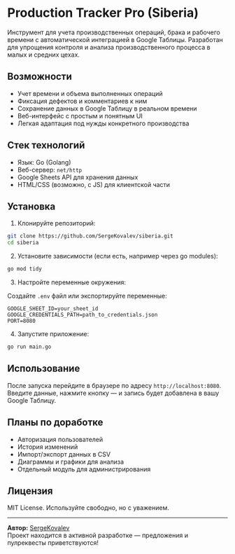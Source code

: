 # Production Tracker Pro (Siberia)

Инструмент для учета производственных операций, брака и рабочего времени с автоматической интеграцией в Google Таблицы. Разработан для упрощения контроля и анализа производственного процесса в малых и средних цехах.

## Возможности

- Учет времени и объема выполненных операций
- Фиксация дефектов и комментариев к ним
- Сохранение данных в Google Таблицу в реальном времени
- Веб-интерфейс с простым и понятным UI
- Легкая адаптация под нужды конкретного производства

## Стек технологий

- Язык: Go (Golang)
- Веб-сервер: `net/http`
- Google Sheets API для хранения данных
- HTML/CSS (возможно, с JS) для клиентской части

## Установка

1. Клонируйте репозиторий:

```bash
git clone https://github.com/SergeKovalev/siberia.git
cd siberia
```

2. Установите зависимости (если есть, например через go modules):

```bash
go mod tidy
```

3. Настройте переменные окружения:

Создайте `.env` файл или экспортируйте переменные:

```env
GOOGLE_SHEET_ID=your_sheet_id
GOOGLE_CREDENTIALS_PATH=path_to_credentials.json
PORT=8080
```

4. Запустите приложение:

```bash
go run main.go
```

## Использование

После запуска перейдите в браузере по адресу `http://localhost:8080`. Введите данные, нажмите кнопку — и запись будет добавлена в вашу Google Таблицу.

## Планы по доработке

- Авторизация пользователей
- История изменений
- Импорт/экспорт данных в CSV
- Диаграммы и графики для анализа
- Отдельный модуль для администрирования

## Лицензия

MIT License. Используйте свободно, но с уважением.

---

**Автор:** [SergeKovalev](https://github.com/SergeKovalev)\
Проект находится в активной разработке — предложения и пулреквесты приветствуются!

